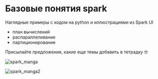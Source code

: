 # Базовые понятия spark
Наглядные примеры с кодом на python и иллюстрациями из Spark UI
- план вычислений
- распараллеливание
- партиционирование

Присылайте предложения, какие еще темы добавить в тетрадку 🤓

![spark_manga](https://github.com/artefucktor/spark_in_examples/assets/77234640/21c17876-5c7d-4ccb-85b0-2b3ec86cc577)

![spark_manga2](https://github.com/artefucktor/spark_in_examples/assets/77234640/d982ec6e-7e52-45bb-ac63-ab644b59f484)
